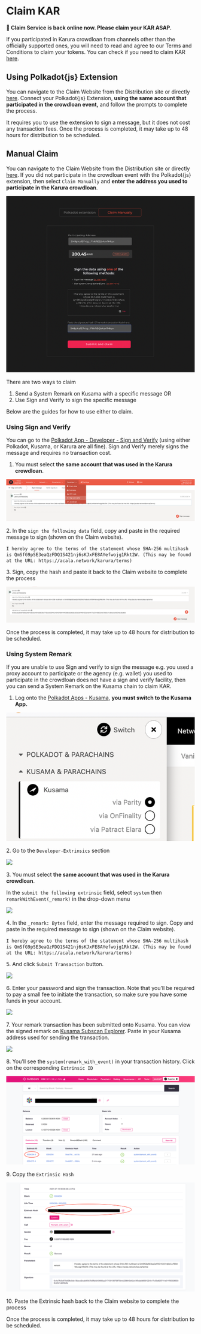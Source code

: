 # Claim KAR

**🔔 Claim Service is back online now. Please claim your KAR ASAP.**

If you participated in Karura crowdloan from channels other than the officially supported ones, you will need to read and agree to our Terms and Conditions to claim your tokens. You can check if you need to claim KAR [here](https://distribution.acala.network/).

## Using Polkadot{js} Extension

You can navigate to the Claim Website from the Distribution site or directly [here](https://distribution.acala.network/claim). Connect your Polkadot{js} Extension, **using the same account that participated in the crowdloan event,** and follow the prompts to complete the process.&#x20;

It requires you to use the extension to sign a message, but it does not cost any transaction fees. Once the process is completed, it may take up to 48 hours for distribution to be scheduled.&#x20;

## Manual Claim

You can navigate to the Claim Website from the Distribution site or directly [here](https://distribution.acala.network/claim). If you did not participate in the crowdloan event with the Polkadot{js} extension, then select `Claim Manually` and **enter the address you used to participate in the Karura crowdloan**.

![](../../.gitbook/assets/screen-shot-2021-07-12-at-12.38.19-pm.png)

There are two ways to claim

1. Send a System Remark on Kusama with a specific message OR
2. Use Sign and Verify to sign the specific message

Below are the guides for how to use either to claim.

### Using Sign and Verify

You can go to the [Polkadot App - Developer - Sign and Verify](https://polkadot.js.org/apps/#/signing) (using either Polkadot, Kusama, or Karura are all fine). Sign and Verify merely signs the message and requires no transaction cost.&#x20;

1. You must select **the same account that was used in the Karura crowdloan**.

![](../../.gitbook/assets/screen-shot-2021-07-12-at-11.33.10-am.png)

2\. In the `sign the following data` field, copy and paste in the required message to sign (shown on the Claim website).

```
I hereby agree to the terms of the statement whose SHA-256 multihash is QmSfG9pSE3eaQzFDQ1S421nj6sKJxFE8AYefwojg1Rkt2W. (This may be found at the URL: https://acala.network/karura/terms)
```

3\. Sign, copy the hash and paste it back to the Claim website to complete the process

![](../../.gitbook/assets/screen-shot-2021-07-12-at-11.37.17-am.png)

Once the process is completed, it may take up to 48 hours for distribution to be scheduled.&#x20;

### Using System Remark

If you are unable to use Sign and verify to sign the message e.g. you used a proxy account to participate or the agency (e.g. wallet) you used to participate in the crowdloan does not have a sign and verify facility, then you can send a System Remark on the Kusama chain to claim KAR.&#x20;

1. Log onto the [Polkadot Apps - Kusama](https://polkadot.js.org/apps/#/explorer), **you must switch to the Kusama App.**&#x20;

![](../../.gitbook/assets/screen-shot-2021-07-12-at-12.22.02-pm.png)

2\. Go to the `Developer-Extrinsics` section

![](https://i.imgur.com/ryY5FGa.png)

3\. You must select **the same account that was used in the Karura crowdloan**.

In the `submit the following extrinsic` field, select `system` then `remarkWithEvent(_remark)` in the drop-down menu

![](https://i.imgur.com/aRFAG4P.png)

4\. In the `_remark: Bytes` field, enter the message required to sign. Copy and paste in the required message to sign (shown on the Claim website).

```
I hereby agree to the terms of the statement whose SHA-256 multihash is QmSfG9pSE3eaQzFDQ1S421nj6sKJxFE8AYefwojg1Rkt2W. (This may be found at the URL: https://acala.network/karura/terms)
```

5\. And click `Submit Transaction` button.

![](https://i.imgur.com/DWzU3bg.png)

6\. Enter your password and sign the transaction. Note that you’ll be required to pay a small fee to initiate the transaction, so make sure you have some funds in your account.

![](https://i.imgur.com/33Yb0qW.png)

7\. Your remark transaction has been submitted onto Kusama. You can view the signed remark on [Kusama Subscan Explorer](https://kusama.subscan.io/). Paste in your Kusama address used for sending the transaction.

![](https://i.imgur.com/nCCwxXm.png)

8\. You’ll see the `system(remark_with_event)` in your transaction history. Click on the corresponding `Extrinsic ID`

![](../../.gitbook/assets/sdxvujr.png)

9\. Copy the `Extrinsic Hash`

![](../../.gitbook/assets/5i1qfz3.png)

10\. Paste the Extrinsic hash back to the Claim website to complete the process

Once the process is completed, it may take up to 48 hours for distribution to be scheduled.&#x20;

